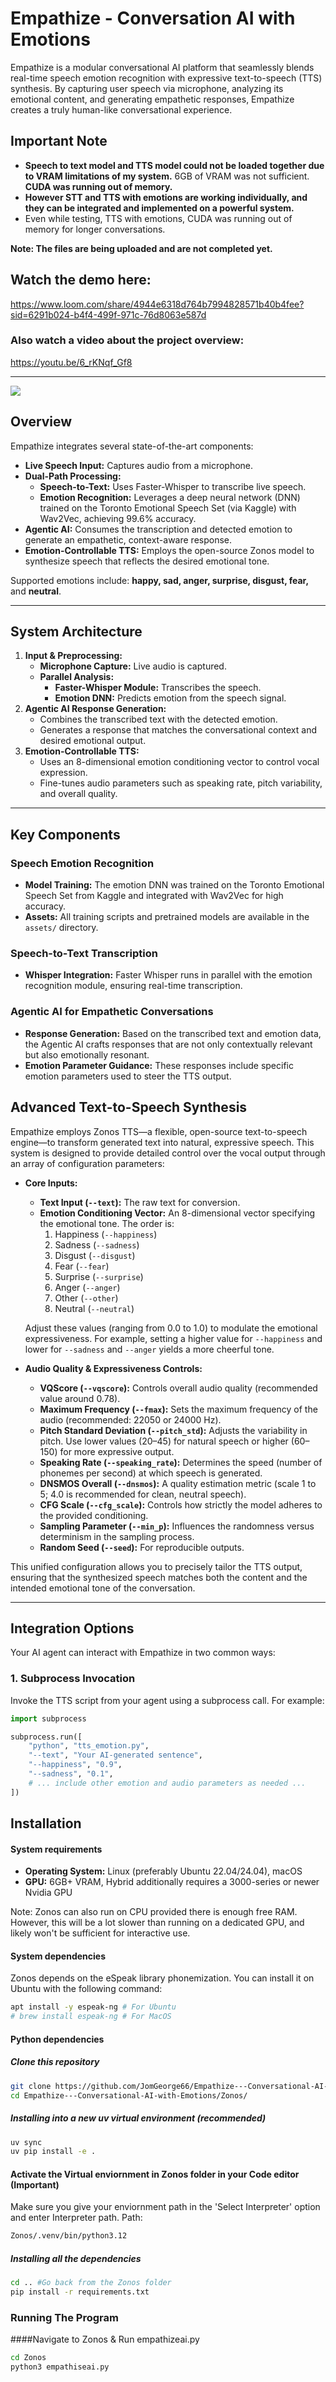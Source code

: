 # Empathize - Conversation AI with Emotions


Empathize is a modular conversational AI platform that seamlessly blends real-time speech emotion recognition with expressive text-to-speech (TTS) synthesis. By capturing user speech via microphone, analyzing its emotional content, and generating empathetic responses, Empathize creates a truly human-like conversational experience.

## Important Note
- **Speech to text model and TTS model could not be loaded together due to VRAM limitations of my system.** 6GB of VRAM was not sufficient. **CUDA was running out of memory.**
- **However STT and TTS with emotions are working individually, and they can be integrated and implemented on a powerful system.**
- Even while testing, TTS with emotions, CUDA was running out of memory for longer conversations.


**Note: The files are being uploaded and are not completed yet.**

## Watch the demo here:
https://www.loom.com/share/4944e6318d764b7994828571b40b4fee?sid=6291b024-b4f4-499f-971c-76d8063e587d
### Also watch a video about the project overview:
https://youtu.be/6_rKNqf_Gf8

---
[![](https://mermaid.ink/img/pako:eNqNk29r2zAQxr_KoTFIIR7d0qRLXgycOP9K25XFMOi8F4p0jsUUyUjyslD63XdxXCfsxYhfGJ30e56709kvTFiJbMRybXei4C5AmmQG6Il_ZOxe_UZYlYiigKUpqwCdByWcLQtrEOJKKgsTXobK4VXGfkIUfYEx6ZKK6-iJhwKenBXovTIbOj8aj2tsQtjROQo2SvEPec-4D-ii74XyJbqrfxQJKaZbG5Q18A2F3RhVrzvJ42MXUseVQQm0kU5XK0h44B5DF4bDD4P3EAtROS72J9NJbTol0zo56Y0XTpUHzxZKamh2lvmer1G359P6fE7n8QZNUALiJXQm1gTyjOIdd0i1-tIajzBHg44fXE5VzI4Gx2BeBwtya1Dqp1XvFF1nUwXX0ORojRa1dnmqNDoQzmrN1xohTVfQebbGenigietTBctaeFcLSxoZHrpoZv61CjT0Fj2-fdiTYQy50nr0Ls9xLUTXU6pfSOH1uvfp5hwcN6C8wY95vwV7_HYt--fg5FIwuRScNiD28ms5bMGBGMqeOAdnl4Lzt64_y1vJW1Dc9Af94Tm4uNRxeWkzd_-_cNZlW3RbriT9zS8HYcZomFvM2IiWEnNeaRplZl4J5VWwq70RbBRchV3mbLUp2Cjn2lNUlZK-vUTxjePbdrfk5tnat_j1LzDuVok?type=png)](https://mermaid.live/edit#pako:eNqNk29r2zAQxr_KoTFIIR7d0qRLXgycOP9K25XFMOi8F4p0jsUUyUjyslD63XdxXCfsxYhfGJ30e56709kvTFiJbMRybXei4C5AmmQG6Il_ZOxe_UZYlYiigKUpqwCdByWcLQtrEOJKKgsTXobK4VXGfkIUfYEx6ZKK6-iJhwKenBXovTIbOj8aj2tsQtjROQo2SvEPec-4D-ii74XyJbqrfxQJKaZbG5Q18A2F3RhVrzvJ42MXUseVQQm0kU5XK0h44B5DF4bDD4P3EAtROS72J9NJbTol0zo56Y0XTpUHzxZKamh2lvmer1G359P6fE7n8QZNUALiJXQm1gTyjOIdd0i1-tIajzBHg44fXE5VzI4Gx2BeBwtya1Dqp1XvFF1nUwXX0ORojRa1dnmqNDoQzmrN1xohTVfQebbGenigietTBctaeFcLSxoZHrpoZv61CjT0Fj2-fdiTYQy50nr0Ls9xLUTXU6pfSOH1uvfp5hwcN6C8wY95vwV7_HYt--fg5FIwuRScNiD28ms5bMGBGMqeOAdnl4Lzt64_y1vJW1Dc9Af94Tm4uNRxeWkzd_-_cNZlW3RbriT9zS8HYcZomFvM2IiWEnNeaRplZl4J5VWwq70RbBRchV3mbLUp2Cjn2lNUlZK-vUTxjePbdrfk5tnat_j1LzDuVok)
## Overview

Empathize integrates several state-of-the-art components:

- **Live Speech Input:** Captures audio from a microphone.
- **Dual-Path Processing:**
  - **Speech-to-Text:** Uses Faster-Whisper to transcribe live speech.
  - **Emotion Recognition:** Leverages a deep neural network (DNN) trained on the Toronto Emotional Speech Set (via Kaggle) with Wav2Vec, achieving 99.6% accuracy.
- **Agentic AI:** Consumes the transcription and detected emotion to generate an empathetic, context-aware response.
- **Emotion-Controllable TTS:** Employs the open-source Zonos model to synthesize speech that reflects the desired emotional tone.

Supported emotions include: **happy, sad, anger, surprise, disgust, fear,** and **neutral**.

---

## System Architecture

1. **Input & Preprocessing:**
   - **Microphone Capture:** Live audio is captured.
   - **Parallel Analysis:**
     - **Faster-Whisper Module:** Transcribes the speech.
     - **Emotion DNN:** Predicts emotion from the speech signal.
2. **Agentic AI Response Generation:**
   - Combines the transcribed text with the detected emotion.
   - Generates a response that matches the conversational context and desired emotional output.
3. **Emotion-Controllable TTS:**
   - Uses an 8-dimensional emotion conditioning vector to control vocal expression.
   - Fine-tunes audio parameters such as speaking rate, pitch variability, and overall quality.

---

## Key Components

### Speech Emotion Recognition

- **Model Training:** The emotion DNN was trained on the Toronto Emotional Speech Set from Kaggle and integrated with Wav2Vec for high accuracy.
- **Assets:** All training scripts and pretrained models are available in the `assets/` directory.

### Speech-to-Text Transcription

- **Whisper Integration:** Faster Whisper runs in parallel with the emotion recognition module, ensuring real-time transcription.

### Agentic AI for Empathetic Conversations

- **Response Generation:** Based on the transcribed text and emotion data, the Agentic AI crafts responses that are not only contextually relevant but also emotionally resonant.
- **Emotion Parameter Guidance:** These responses include specific emotion parameters used to steer the TTS output.

## Advanced Text-to-Speech Synthesis

Empathize employs Zonos TTS—a flexible, open-source text-to-speech engine—to transform generated text into natural, expressive speech. This system is designed to provide detailed control over the vocal output through an array of configuration parameters:

- **Core Inputs:**
  - **Text Input (`--text`):** The raw text for conversion.
  - **Emotion Conditioning Vector:** An 8-dimensional vector specifying the emotional tone. The order is:
    1. Happiness (`--happiness`)
    2. Sadness (`--sadness`)
    3. Disgust (`--disgust`)
    4. Fear (`--fear`)
    5. Surprise (`--surprise`)
    6. Anger (`--anger`)
    7. Other (`--other`)
    8. Neutral (`--neutral`)
  
  Adjust these values (ranging from 0.0 to 1.0) to modulate the emotional expressiveness. For example, setting a higher value for `--happiness` and lower for `--sadness` and `--anger` yields a more cheerful tone.

- **Audio Quality & Expressiveness Controls:**
  - **VQScore (`--vqscore`):** Controls overall audio quality (recommended value around 0.78).
  - **Maximum Frequency (`--fmax`):** Sets the maximum frequency of the audio (recommended: 22050 or 24000 Hz).
  - **Pitch Standard Deviation (`--pitch_std`):** Adjusts the variability in pitch. Use lower values (20–45) for natural speech or higher (60–150) for more expressive output.
  - **Speaking Rate (`--speaking_rate`):** Determines the speed (number of phonemes per second) at which speech is generated.
  - **DNSMOS Overall (`--dnsmos`):** A quality estimation metric (scale 1 to 5; 4.0 is recommended for clean, neutral speech).
  - **CFG Scale (`--cfg_scale`):** Controls how strictly the model adheres to the provided conditioning.
  - **Sampling Parameter (`--min_p`):** Influences the randomness versus determinism in the sampling process.
  - **Random Seed (`--seed`):** For reproducible outputs.

This unified configuration allows you to precisely tailor the TTS output, ensuring that the synthesized speech matches both the content and the intended emotional tone of the conversation.

---

## Integration Options

Your AI agent can interact with Empathize in two common ways:

### 1. Subprocess Invocation

Invoke the TTS script from your agent using a subprocess call. For example:

```python
import subprocess

subprocess.run([
    "python", "tts_emotion.py",
    "--text", "Your AI-generated sentence",
    "--happiness", "0.9",
    "--sadness", "0.1",
    # ... include other emotion and audio parameters as needed ...
])
```

## Installation

#### System requirements

- **Operating System:** Linux (preferably Ubuntu 22.04/24.04), macOS
- **GPU:** 6GB+ VRAM, Hybrid additionally requires a 3000-series or newer Nvidia GPU

Note: Zonos can also run on CPU provided there is enough free RAM. However, this will be a lot slower than running on a dedicated GPU, and likely won't be sufficient for interactive use.

#### System dependencies

Zonos depends on the eSpeak library phonemization. You can install it on Ubuntu with the following command:

```bash
apt install -y espeak-ng # For Ubuntu
# brew install espeak-ng # For MacOS
```

#### Python dependencies

##### Clone this repository
```bash
git clone https://github.com/JomGeorge66/Empathize---Conversational-AI-with-Emotions.git
cd Empathize---Conversational-AI-with-Emotions/Zonos/
```
##### Installing into a new uv virtual environment (recommended)

```bash
uv sync
uv pip install -e .
```
#### Activate the Virtual enviornment in Zonos folder in your Code editor (Important)
Make sure you give your enviornment path in the 'Select Interpreter' option and enter Interpreter path.
Path:
```bash
Zonos/.venv/bin/python3.12
```
##### Installing all the dependencies
```bash
cd .. #Go back from the Zonos folder
pip install -r requirements.txt
```
### Running The Program
####Navigate to Zonos & Run empathizeai.py

```bash
cd Zonos
python3 empathiseai.py
```
